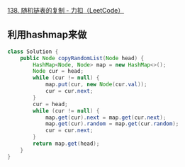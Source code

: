 [138. 随机链表的复制 - 力扣（LeetCode）](https://leetcode.cn/problems/copy-list-with-random-pointer/description/)



## 利用hashmap来做

```java
class Solution {
    public Node copyRandomList(Node head) {
        HashMap<Node, Node> map = new HashMap<>();
        Node cur = head;
        while (cur != null) {
            map.put(cur, new Node(cur.val));
            cur = cur.next;
        }
        cur = head;
        while (cur != null) {
            map.get(cur).next = map.get(cur.next);
            map.get(cur).random = map.get(cur.random);
            cur = cur.next;
        }
        return map.get(head);
    }
}
```
